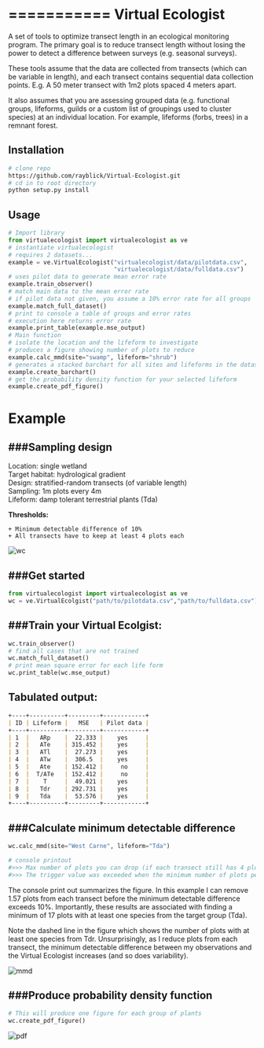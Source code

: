 ===========
Virtual Ecologist
===========

A set of tools to optimize transect length in an ecological monitoring program.
The primary goal is to reduce transect length without losing the power to
detect a difference between surveys (e.g. seasonal surveys).  

These tools assume that the data are collected from transects (which can be
 variable in length), and each transect contains sequential data collection points.
E.g. A 50 meter transect with 1m2 plots spaced 4 meters apart.   

It also assumes that you are assessing grouped data (e.g. functional groups,
lifeforms, guilds or a custom list of groupings used to cluster species) at an
individual location. For example, lifeforms (forbs, trees) in a remnant forest.


Installation
-----------
```bash
# clone repo
https://github.com/rayblick/Virtual-Ecologist.git
# cd in to root directory
python setup.py install
```

Usage
------------

```python
# Import library
from virtualecologist import virtualecologist as ve
# instantiate virtualecologist
# requires 2 datasets...
example = ve.VirtualEcologist("virtualecologist/data/pilotdata.csv",
                              "virtualecologist/data/fulldata.csv")
# uses pilot data to generate mean error rate
example.train_observer()
# match main data to the mean error rate
# if pilot data not given, you assume a 10% error rate for all groups
example.match_full_dataset()
# print to console a table of groups and error rates
# execution here returns error rate
example.print_table(example.mse_output)
# Main function
# isolate the location and the lifeform to investigate
# produces a figure showing number of plots to reduce
example.calc_mmd(site="swamp", lifeform="shrub")
# generates a stacked barchart for all sites and lifeforms in the dataset
example.create_barchart()
# get the probability density function for your selected lifeform
example.create_pdf_figure()
```

Example
==============

###Sampling design
--------------
Location: single wetland  
Target habitat: hydrological gradient  
Design: stratified-random transects (of variable length)  
Sampling: 1m plots every 4m  
Lifeform: damp tolerant terrestrial plants (Tda)    

**Thresholds:**   

    + Minimum detectable difference of 10%  
    + All transects have to keep at least 4 plots each  


![wc](https://raw.github.com/rayblick/Virtual-Ecologist/master/img/transects2014.jpg)


###Get started
-------------
```python
from virtualecologist import virtualecologist as ve
wc = ve.VirtualEcolgist("path/to/pilotdata.csv","path/to/fulldata.csv")
```

###Train your Virtual Ecolgist:
-------------
```python
wc.train_observer()
# find all cases that are not trained
wc.match_full_dataset()
# print mean square error for each life form
wc.print_table(wc.mse_output)
```

**Tabulated output:**
-------------
```markdown
+----+----------+---------+------------+
| ID | Lifeform |   MSE   | Pilot data |
+----+----------+---------+------------+
| 1  |   ARp    |  22.333 |    yes     |
| 2  |   ATe    | 315.452 |    yes     |
| 3  |   ATl    |  27.273 |    yes     |
| 4  |   ATw    |  306.5  |    yes     |
| 5  |   Ate    | 152.412 |     no     |
| 6  |  T/ATe   | 152.412 |     no     |
| 7  |    T     |  49.021 |    yes     |
| 8  |   Tdr    | 292.731 |    yes     |
| 9  |   Tda    |  53.576 |    yes     |
+----+----------+---------+------------+
```

###Calculate minimum detectable difference
--------------
```python
wc.calc_mmd(site="West Carne", lifeform="Tda")

# console printout
#>>> Max number of plots you can drop (if each transect still has 4 plots) is: 1.57
#>>> The trigger value was exceeded when the minimum number of plots per transect was less than: 17.0

```
The console print out summarizes the figure. In this example I can remove 1.57 plots
from each transect before the minimum detectable difference exceeds 10%. Importantly,
these results are associated with finding a minimum of 17 plots with at least
one species from the target group (Tda).

Note the dashed line in the figure which shows the number of plots with at least one species
from Tdr. Unsurprisingly, as I reduce plots from each transect, the minimum
detectable difference between my observations and the Virtual Ecologist increases
(and so does variability).

![mmd](https://raw.github.com/rayblick/Virtual-Ecologist/master/img/mdd.png)


###Produce probability density function
--------------
```python
# This will produce one figure for each group of plants
wc.create_pdf_figure()
```
![pdf](https://raw.github.com/rayblick/Virtual-Ecologist/master/img/pdf.png)
